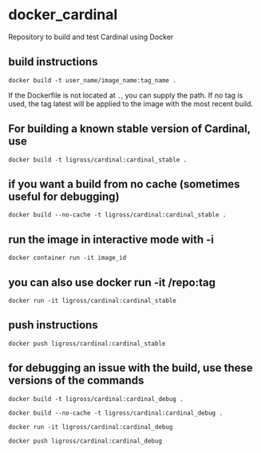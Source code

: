 # docker_cardinal
Repository to build and test Cardinal using Docker

## build instructions
```
docker build -t user_name/image_name:tag_name . 
```
If the Dockerfile is not located at `.`, you can supply the path. If no tag is used, the tag latest will be applied to the image with the most recent build.
## For building a known stable version of Cardinal, use
```
docker build -t ligross/cardinal:cardinal_stable .
```
## if you want a build from no cache (sometimes useful for debugging)
```
docker build --no-cache -t ligross/cardinal:cardinal_stable .
```
## run the image in interactive mode with -i
```
docker container run -it image_id
```
## you can also use docker run -it <user>/repo:tag
```
docker run -it ligross/cardinal:cardinal_stable
```
## push instructions
```
docker push ligross/cardinal:cardinal_stable
```

## for debugging an issue with the build, use these versions of the commands
```
docker build -t ligross/cardinal:cardinal_debug .
```
```
docker build --no-cache -t ligross/cardinal:cardinal_debug .
```
```
docker run -it ligross/cardinal:cardinal_debug
```
```
docker push ligross/cardinal:cardinal_debug
```